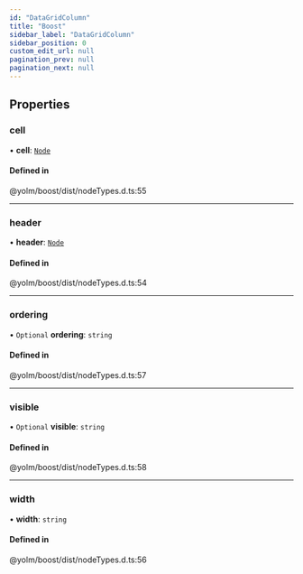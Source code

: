 ```yaml
---
id: "DataGridColumn"
title: "Boost"
sidebar_label: "DataGridColumn"
sidebar_position: 0
custom_edit_url: null
pagination_prev: null
pagination_next: null
---
```


## Properties

### cell

• **cell**: [`Node`](../modules.md#node)

#### Defined in

@yolm/boost/dist/nodeTypes.d.ts:55

___

### header

• **header**: [`Node`](../modules.md#node)

#### Defined in

@yolm/boost/dist/nodeTypes.d.ts:54

___

### ordering

• `Optional` **ordering**: `string`

#### Defined in

@yolm/boost/dist/nodeTypes.d.ts:57

___

### visible

• `Optional` **visible**: `string`

#### Defined in

@yolm/boost/dist/nodeTypes.d.ts:58

___

### width

• **width**: `string`

#### Defined in

@yolm/boost/dist/nodeTypes.d.ts:56
